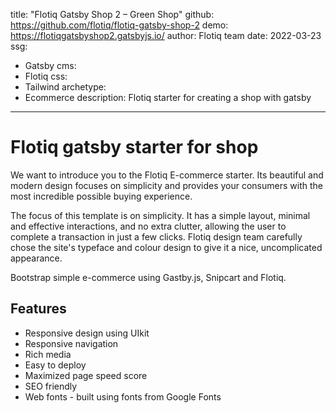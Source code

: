 title: "Flotiq Gatsby Shop 2 – Green Shop"
github: https://github.com/flotiq/flotiq-gatsby-shop-2
demo: https://flotiqgatsbyshop2.gatsbyjs.io/
author: Flotiq team
date: 2022-03-23
ssg:
  - Gatsby
cms:
  - Flotiq
css:
  - Tailwind
archetype:
  - Ecommerce
description: Flotiq starter for creating a shop with gatsby
---

# Flotiq gatsby starter for shop

We want to introduce you to the Flotiq E-commerce starter. Its beautiful and modern design focuses on simplicity and provides your consumers with the most incredible possible buying experience.

The focus of this template is on simplicity. It has a simple layout, minimal and effective interactions, and no extra clutter, allowing the user to complete a transaction in just a few clicks. Flotiq design team carefully chose the site's typeface and colour design to give it a nice, uncomplicated appearance.

Bootstrap simple e-commerce using Gastby.js, Snipcart and Flotiq.

## Features

* Responsive design using UIkit
* Responsive navigation
* Rich media
* Easy to deploy
* Maximized page speed score
* SEO friendly
* Web fonts - built using fonts from Google Fonts 
